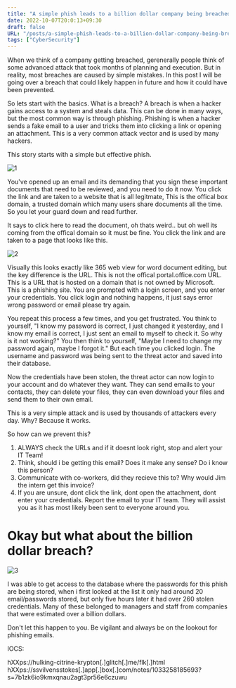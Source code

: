 ```yaml
---
title: "A simple phish leads to a billion dollar company being breached"
date: 2022-10-07T20:0:13+09:30
draft: false
URL: "/posts/a-simple-phish-leads-to-a-billion-dollar-company-being-breached"
tags: ["CyberSecurity"]
---
```


When we think of a company getting breached, gerenerally people think of some advanced attack that took months of planning and execution. But in reality, most breaches are caused by simple mistakes. In this post I will be going over a breach that could likely happen in future and how it could have been prevented.

So lets start with the basics. What is a breach? A breach is when a hacker gains access to a system and steals data. This can be done in many ways, but the most common way is through phishing. Phishing is when a hacker sends a fake email to a user and tricks them into clicking a link or opening an attachment. This is a very common attack vector and is used by many hackers.

This story starts with a simple but effective phish. 

![1](../Billionbreachimg/stage1.png)

You've opened up an email and its demanding that you sign these important documents that need to be reviewed, and you need to do it now. You click the link and are taken to a website that is all legitmate, This is the offical box domain, a trusted domain which many users share documents all the time. So you let your guard down and read further. 

It says to click here to read the document, oh thats weird.. but oh well its coming from the offical domain so it must be fine. You click the link and are taken to a page that looks like this.

![2](../Billionbreachimg/stage2.png)

Visually this looks exactly like 365 web view for word document editing, but the key difference is the URL. This is not the offical portal.office.com URL. This is a URL that is hosted on a domain that is not owned by Microsoft. This is a phishing site. You are prompted with a login screen, and you enter your credentials. You click login and nothing happens, it just says error wrong password or email please try again. 

You repeat this process a few times, and you get frustrated. You think to yourself, "I know my password is correct, I just changed it yesterday, and I know my email is correct, I just sent an email to myself to check it. So why is it not working?" You then think to yourself, "Maybe I need to change my password again, maybe I forgot it." But each time you clicked login. The username and password was being sent to the threat actor and saved into their database. 

Now the credentials have been stolen, the threat actor can now login to your account and do whatever they want. They can send emails to your contacts, they can delete your files, they can even download your files and send them to their own email.

This is a very simple attack and is used by thousands of attackers every day. Why? Because it works. 

So how can we prevent this? 
1. ALWAYS check the URLs and if it doesnt look right, stop and alert your IT Team!
2. Think, should i be getting this email? Does it make any sense? Do i know this person?
3. Communicate with co-workers, did they recieve this to? Why would Jim the intern get this invoice?
4. If you are unsure, dont click the link, dont open the attachment, dont enter your credentials. Report the email to your IT team. They will assist you as it has most likely been sent to everyone around you. 

# Okay but what about the billion dollar breach? 
![3](../Billionbreachimg/stage3.jpg)

I was able to get access to the database where the passwords for this phish are being stored, when i first looked at the list it only had around 20 email/passwords stored, but only five hours later it had over 260 stolen credentials. Many of these belonged to managers and staff from companies that were estimated over a billion dollars. 

Don't let this happen to you. Be vigilant and always be on the lookout for phishing emails.





IOCS:

hXXps://hulking-citrine-krypton[.]glitch[.]me/flk[.]html
hXXps://ssvilvensstokes[.]app[.]box[.]com/notes/1033258185693?s=7b1zk6io9kmxqnau2agt3pr56e6czuwu